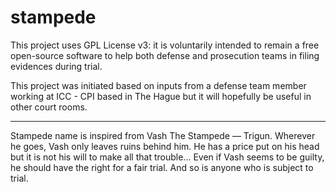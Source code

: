 # stampede
This project uses GPL License v3: it is voluntarily intended to remain a free open-source software to help both defense and prosecution teams in filing evidences during trial.

This project was initiated based on inputs from a defense team member working at ICC - CPI based in The Hague but it will hopefully be useful in other court rooms.

---

Stampede name is inspired from Vash The Stampede — Trigun. Wherever he goes, Vash only leaves ruins behind him. He has a price put on his head but it is not his will to make all that trouble... Even if Vash seems to be guilty, he should have the right for a fair trial. And so is anyone who is subject to trial.
